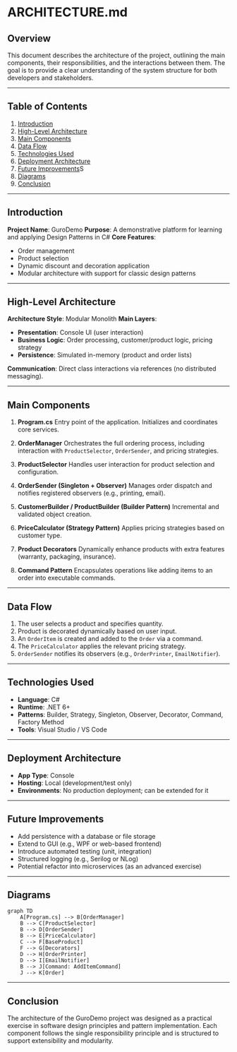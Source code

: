 # ARCHITECTURE.md

## Overview

This document describes the architecture of the project, outlining the main components, their responsibilities, and the interactions between them. The goal is to provide a clear understanding of the system structure for both developers and stakeholders.

---

## Table of Contents

1. [Introduction](#introduction)
2. [High-Level Architecture](#high-level-architecture)
3. [Main Components](#main-components)
4. [Data Flow](#data-flow)
5. [Technologies Used](#technologies-used)
6. [Deployment Architecture](#deployment-architecture)
7. [Future Improvements](#future-improvements)S
8. [Diagrams](#diagrams)
9. [Conclusion](#conclusion)

---

## Introduction

**Project Name**: GuroDemo
**Purpose**: A demonstrative platform for learning and applying Design Patterns in C#
**Core Features**:

* Order management
* Product selection
* Dynamic discount and decoration application
* Modular architecture with support for classic design patterns

---

## High-Level Architecture

**Architecture Style**: Modular Monolith
**Main Layers**:

* **Presentation**: Console UI (user interaction)
* **Business Logic**: Order processing, customer/product logic, pricing strategy
* **Persistence**: Simulated in-memory (product and order lists)

**Communication**: Direct class interactions via references (no distributed messaging).

---

## Main Components

1. **Program.cs**
   Entry point of the application. Initializes and coordinates core services.

2. **OrderManager**
   Orchestrates the full ordering process, including interaction with `ProductSelector`, `OrderSender`, and pricing strategies.

3. **ProductSelector**
   Handles user interaction for product selection and configuration.

4. **OrderSender (Singleton + Observer)**
   Manages order dispatch and notifies registered observers (e.g., printing, email).

5. **CustomerBuilder / ProductBuilder (Builder Pattern)**
   Incremental and validated object creation.

6. **PriceCalculator (Strategy Pattern)**
   Applies pricing strategies based on customer type.

7. **Product Decorators**
   Dynamically enhance products with extra features (warranty, packaging, insurance).

8. **Command Pattern**
   Encapsulates operations like adding items to an order into executable commands.

---

## Data Flow

1. The user selects a product and specifies quantity.
2. Product is decorated dynamically based on user input.
3. An `OrderItem` is created and added to the `Order` via a command.
4. The `PriceCalculator` applies the relevant pricing strategy.
5. `OrderSender` notifies its observers (e.g., `OrderPrinter`, `EmailNotifier`).

---

## Technologies Used

* **Language**: C#
* **Runtime**: .NET 6+
* **Patterns**: Builder, Strategy, Singleton, Observer, Decorator, Command, Factory Method
* **Tools**: Visual Studio / VS Code

---

## Deployment Architecture

* **App Type**: Console
* **Hosting**: Local (development/test only)
* **Environments**: No production deployment; can be extended for it

---

## Future Improvements

* Add persistence with a database or file storage
* Extend to GUI (e.g., WPF or web-based frontend)
* Introduce automated testing (unit, integration)
* Structured logging (e.g., Serilog or NLog)
* Potential refactor into microservices (as an advanced exercise)

---

## Diagrams

```mermaid
graph TD
    A[Program.cs] --> B[OrderManager]
    B --> C[ProductSelector]
    B --> D[OrderSender]
    B --> E[PriceCalculator]
    C --> F[BaseProduct]
    F --> G[Decorators]
    D --> H[OrderPrinter]
    D --> I[EmailNotifier]
    B --> J[Command: AddItemCommand]
    J --> K[Order]
```

---

## Conclusion

The architecture of the GuroDemo project was designed as a practical exercise in software design principles and pattern implementation. Each component follows the single responsibility principle and is structured to support extensibility and modularity.
